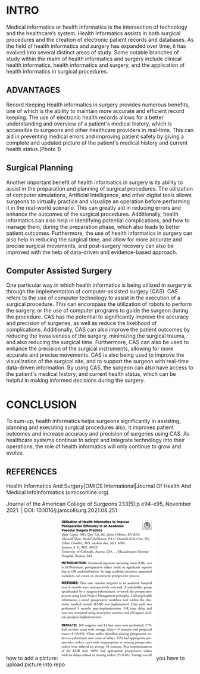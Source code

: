 # INTRO
Medical informatics or health informatics is the intersection of technology and the healthcare’s system. Health informatics assists in both surgical procedures and the creation of electronic patient records and databases. As the field of health informatics and surgery has expanded over time, it has evolved into several distinct areas of study. Some notable branches of study within the realm of health informatics and surgery include clinical health informatics, health informatics and surgery, and the application of health informatics in surgical procedures.

## ADVANTAGES
Record Keeping
Health informatics in surgery provides numerous benefits, one of which is the ability to maintain more accurate and efficient record keeping. The use of electronic health records allows for a better understanding and overview of a patient's medical history, which is accessible to surgeons and other healthcare providers in real-time. This can aid in preventing medical errors and improving patient safety by giving a complete and updated picture of the patient's medical history and current health status.(Photo 1)

## Surgical Planning
Another important benefit of health informatics in surgery is its ability to assist in the preparation and planning of surgical procedures. The utilization of computer simulations, Artificial Intelligence, and other digital tools allows surgeons to virtually practice and visualize an operation before performing it in the real-world scenario. This can greatly aid in reducing errors and enhance the outcomes of the surgical procedures. Additionally, health informatics can also help in identifying potential complications, and how to manage them, during the preparation phase, which also leads to better patient outcomes. Furthermore, the use of health informatics in surgery can also help in reducing the surgical time, and allow for more accurate and precise surgical movements, and post-surgery recovery can also be improved with the help of data-driven and evidence-based approach.

## Computer Assisted Surgery
One particular way in which health informatics is being utilized in surgery is through the implementation of computer-assisted surgery (CAS). CAS refers to the use of computer technology to assist in the execution of a surgical procedure. This can encompass the utilization of robots to perform the surgery, or the use of computer programs to guide the surgeon during the procedure. CAS has the potential to significantly improve the accuracy and precision of surgeries, as well as reduce the likelihood of complications. Additionally, CAS can also improve the patient outcomes by reducing the invasiveness of the surgery, minimizing the surgical trauma, and also reducing the surgical time. Furthermore, CAS can also be used to enhance the precision of the surgical instruments, allowing for more accurate and precise movements. CAS is also being used to improve the visualization of the surgical site, and to support the surgeon with real-time data-driven information. By using CAS, the surgeon can also have access to the patient's medical history, and current health status, which can be helpful in making informed decisions during the surgery.

# CONCLUSION
To sum-up, health informatics helps surgeons significantly in assisting, planning and executing surgical procedures also, it improves patient outcomes and increase accuracy and precision of surgeries using CAS. As healthcare systems continue to adopt and integrate technology into their operations, the role of health informatics will only continue to grow and evolve. 


## REFERENCES

Health Informatics And Surgery|OMICS International|Journal Of Health And Medical InfoInformatics (omicsonline.org)

Journal of the American College of Surgeons 233(5):p e94-e95, November 2021. | DOI: 10.1016/j.jamcollsurg.2021.08.251


how to add a picture: ![](Screenshot_20230119_002001.png) you have to upload picture into repo
